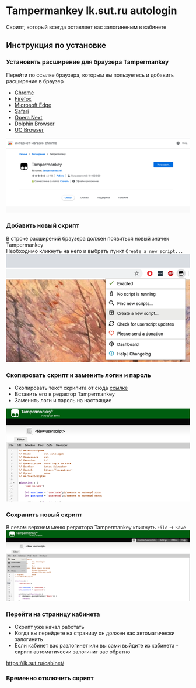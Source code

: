 # Tampermankey lk.sut.ru autologin

Скрипт, который всегда оставляет вас залогиненым в кабинете

## Инструкция по установке

### Установить расширение для браузера Tampermankey
Перейти по ссылке браузера, которым вы пользуетесь и добавить расширение в браузер
* [Chrome](https://www.tampermonkey.net/?ext=dhdg&browser=chrome)
* [Firefox](https://www.tampermonkey.net/?ext=dhdg&browser=firefox)
* [Microsoft Edge](https://www.tampermonkey.net/?ext=dhdg&browser=edge)
* [Safari](https://www.tampermonkey.net/?ext=dhdg&browser=safari)
* [Opera Next](https://www.tampermonkey.net/?ext=dhdg&browser=opera)
* [Dolphin Browser](https://www.tampermonkey.net/?ext=dhdg&browser=dolphin)
* [UC Browser](https://www.tampermonkey.net/?ext=dhdg&browser=ucweb)

![Скриншот примера добавления расширения в браузер Chrome](./screenshots/add-extension.png)

### Добавить новый скрипт
В строке расширений браузера должен появиться новый значек Tampermankey<br>
Необходимо кликнуть на него и выбрать пункт `Create a new script...`<br>
![](./screenshots/create-new-script.png)

### Скопировать скрипт и заменить логин и пароль

* Скопировать текст скрипита от сюда [ссылке](https://raw.githubusercontent.com/mrsuh/lk-sut-tampermonkey/master/script.js)
* Вставить его в редактор Tampermankey
* Заменить логи и пароль на настоящие

![](./screenshots/paste-new-script.png)

### Сохранить новый скрипт
В левом верхнем меню редактора Tampermankey кликнуть `File` -> `Save`
![](./screenshots/save-new-script.png)

### Перейти на страницу кабинета
* Скрипт уже начал работать
* Когда вы перейдете на страницу он должен вас автоматически залогинить
* Если кабинет вас разлогинет или вы сами выйдите из кабинета - скрипт автоматически залогинит вас обратно

https://lk.sut.ru/cabinet/


### Временно отключить скрипт

